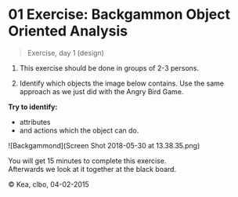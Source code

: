 # 01 Exercise: Backgammon Object Oriented Analysis
> Exercise, day 1 (design)

1. This exercise should be done in groups of 2-3 persons.    

2. Identify which objects the image below contains. Use the same approach as we just did with the Angry Bird Game.    

**Try to identify:**    
* attributes
* and actions which the object can do.

![Backgammond](Screen Shot 2018-05-30 at 13.38.35.png)

You will get 15 minutes to complete this exercise.     
Afterwards we look at it together at the black board.    

© Kea, clbo,  04-02-2015

